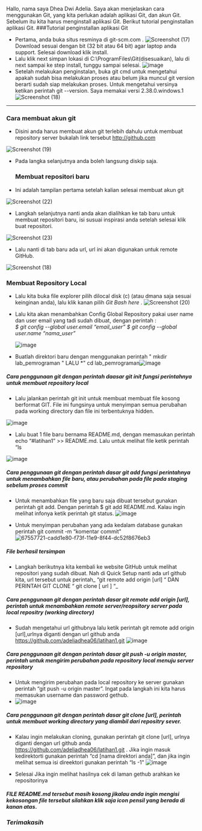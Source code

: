 Hallo, nama saya Dhea Dwi Adelia. Saya akan menjelaskan cara menggunakan Git, yang kita perlukan adalah aplikasi Git, dan akun Git. Sebelum itu kita harus menginstall aplikasi Git. Berikut tutorial penginstallan aplikasi Git.
###Tutorial penginstallan aplikasi Git
- Pertama, anda buka situs resminya di git-scm.com .
![Screenshot (17)](https://user-images.githubusercontent.com/115794875/196307674-ffdad09c-0d19-402d-9fa6-273234d85d80.png)
Download sesuai dengan bit (32 bit atau 64 bit) agar laptop anda support. Selesai download klik install.
- Lalu klik next simpan lokasi di C:\ProgramFiles\Git(disesuaikan), lalu di next sampai ke step install, tunggu sampai selesai.
![image](https://user-images.githubusercontent.com/115794875/196308523-5e75a8a3-3eee-4a70-8833-b0e109d6ae8f.png)
- Setelah melakukan penginstalan, buka git cmd untuk mengetahui apakah sudah bisa melakukan proses atau belum jika muncul git version berarti sudah siap melakukan proses. Untuk mengetahui versinya ketikan perintah git --version. Saya memakai versi 2.38.0.windows.1
![Screenshot (18)](https://user-images.githubusercontent.com/115794875/196309682-34ba4745-f521-4192-81ef-633bacd85922.png)

--------------------------------------------------------------------------------------------------------------------------------------------------------------------------------------------------------------------------------------------------------------
### Cara membuat akun git
- Disini anda harus membuat akun git terlebih dahulu  untuk membuat repository server bukalah link tersebut http://github.com

![Screenshot (19)](https://user-images.githubusercontent.com/115794875/196310564-a1305abf-bf10-4357-9416-b5bee7777a98.png)

- Pada langka selanjutnya anda boleh langsung diskip saja.
   
  ### Membuat repositori baru

- Ini adalah tampilan pertama setelah kalian selesai membuat akun git

![Screenshot (22)](https://user-images.githubusercontent.com/115794875/196403714-7e6d2c0b-477f-43b2-a5e9-ce0fd1da6705.png)

- Langkah selanjutnya nanti anda akan dialihkan ke tab baru untuk membuat repositori baru, isi susuai inspirasi anda setelah selesai klik buat repositori. 

 ![Screenshot (23)](https://user-images.githubusercontent.com/115794875/196402959-28f8a634-2ccd-4388-b476-b86711af9d37.png)

-  Lalu nanti di tab baru ada url, url ini akan digunakan untuk remote GitHub.

  ![Screenshot (18)](https://user-images.githubusercontent.com/115677959/195978391-435ade62-7139-47d7-b50b-073c6c000bdb.png)

### Membuat Repository Local

- Lalu kita buka file explorer pilih dilocal disk (c) (atau dmana saja sesuai keinginan anda), lalu klik kanan pilih *Git Bash here* .
![Screenshot (20)](https://user-images.githubusercontent.com/115677959/195978607-35aa8e50-d7fd-4451-b5a6-754d887eb31f.png)


- Lalu kita akan menambahkan Config Global Repository  pakai user name dan user email yang tadi sudah dibuat, dengan perintah : 	
      *$ git config --global user.email “email_user”*
      *$ git config --global user.name “nama_user”*

  ![image](https://user-images.githubusercontent.com/115794875/196407829-698a1f14-cf09-4892-a7c9-f2f85fe3708e.png)

- Buatlah direktori baru dengan menggunakan perintah " mkdir lab_pemrograman "  LALU *" cd lab_pemrograman![image](https://user-images.githubusercontent.com/115794875/196408140-be11f231-fd5d-4e92-bb75-19cdc0200807.png)
 ##### Cara penggunaan git dengan perintah daasar git init fungsi  perintahnya  untuk membuat repository local 

- Lalu jalankan perintah git init untuk membuat membuat file kosong berformat GIT. File ini fungsinya untuk menyimpan semua perubahan pada working directory dan file ini terbentuknya hidden.
 
 ![image](https://user-images.githubusercontent.com/115794875/196408313-945fe242-473b-4bd4-9d8e-86fde194bb36.png)


-  Lalu buat 1 file baru bernama README.md, dengan memasukan perintah echo “#latihan1” >> README.md. Lalu untuk melihat file ketik perintah “ls 

![image](https://user-images.githubusercontent.com/115794875/196408604-56ff4a95-1d6b-4c70-94bf-487a15eb245c.png)
 ##### Cara penggunaan git dengan perintah dasar git add  fungsi perintahnya untuk menambahkan file baru, atau perubahan pada file pada staging sebelum proses commit
- Untuk menambahkan file yang baru saja dibuat tersebut gunakan perintah git add. Dengan perintah $ git add README.md. Kalau ingin melihat infonya ketik perintah git status.
 ![image](https://user-images.githubusercontent.com/115794875/196408811-212ab03e-fe7c-426b-b65b-40e51e850381.png)

- Untuk menyimpan perubahan yang ada kedalam database gunakan perintah git commit -m “komentar commit"
  ![67557721-cadd1e80-f73f-11e9-8f44-dc52f8676eb3](https://user-images.githubusercontent.com/115677959/195979372-25d6dfbd-f125-4b89-9d0a-d4d48f5efc75.png)

##### *File berhasil tersimpan*

-  Langkah berikutnya kita kembali ke website GitHub untuk melihat repositori yang sudah dibuat.
Nah di Quick Setup nanti ada url github kita, url tersebut untuk perintah_ “git remote add origin [url] “ DAN PERINTAH GIT CLONE “ git clone [ url ] “_

 ##### Cara penggunaan git dengan perintah dasar  git remote add origin [url], perintah untuk menambahkan remote server/reopsitory server pada local repositry (working directory)

- Sudah mengetahui url githubnya lalu ketik perintah git remote add origin [url],urlnya diganti dengan url github anda https://github.com/adeliadhea06/latihan1.git
   ![image](https://user-images.githubusercontent.com/115794875/196409020-1f3390a2-bd5f-4064-84d1-cd74bd5973be.png)


 ##### Cara penggunaan git dengan perintah dasar git push -u origin master, perintah untuk mengirim perubahan pada repository local menuju server repository

- Untuk  mengirim perubahan pada local repository ke server gunakan perintah “git push -u origin master”. Ingat pada langkah ini kita harus memasukan username dan password gethub.
- ![image](https://user-images.githubusercontent.com/115794875/196409152-efda3b26-3819-455f-9f2c-79f3ecd4dfd4.png)

 ##### Cara penggunaan git dengan perintah dasar  git clone [url], perintah untuk membuat working directory yang diambil dari repositry sever.

- Kalau ingin melakukan cloning, gunakan perintah git clone [url], urlnya diganti dengan url github anda https://github.com/adeliadhea06/latihan1.git . Jika ingin masuk kedirektorti gunakan perintah “cd [nama direktori anda]”, dan jika ingin melihat semua isi direektori gunakan perintah “ls -1"
 ![image](https://user-images.githubusercontent.com/115794875/196409284-86a3de99-bdf6-4df6-b9df-bbd183f54d4e.png)


-  Selesai Jika ingin melihat hasilnya cek di laman gethub arahkan ke repositorinya
  
#### *FILE README.md tersebut masih kosong jikalau anda ingin mengisi kekosongan file tersebut silahkan klik saja icon pensil yang berada di kanan atas*.
### *Terimakasih*
